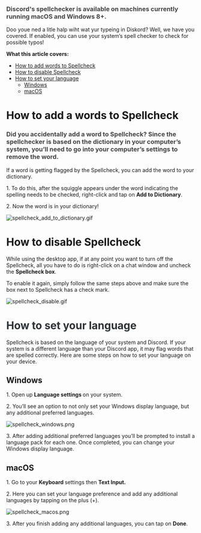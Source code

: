 <h3><span style="color: #434343;" data-darkreader-inline-color="">Discord's spellchecker is available on machines currently running macOS and Windows 8+.</span></h3>
<p>Doo youe ned a litle halp wiht wat yur typeing in Diskord? Well, we have you covered. If enabled, you can use your system’s spell checker to check for possible typos!</p>
<p><span class="wysiwyg-font-size-large"><strong>What this article covers: </strong></span></p>
<ul>
    <li><a href="#h_01H716B95XXZV3N9P8JJQ1CZ9C" target="_self">How to add words to Spellcheck</a></li>
    <li><a href="#h_01H716BDHVRG6YFA02P9TZDN6N" target="_self">How to disable Spellcheck</a></li>
    <li>
        <a href="#h_01H716BM4E94F2BA6MG7S4AG1T" target="_self">How to set your language</a>
        <ul>
            <li><a href="#h_01H716BRYP08X6CZ0RQ27K559B" target="_self">Windows</a></li>
            <li><a href="#h_01H716BX0BW328J03C5Q0S86N0" target="_self">macOS</a></li>
        </ul>
    </li>
</ul>
<h1 id="h_01H716B95XXZV3N9P8JJQ1CZ9C">How to add a words to Spellcheck</h1>
<h3><span style="color: #434343;" data-darkreader-inline-color="">Did you accidentally add a word to Spellcheck? Since the spellchecker is based on the dictionary in your computer’s system, you’ll need to go into your computer’s settings to remove the word.</span></h3>
<p>If a word is getting flagged by the Spellcheck, you can add the word to your dictionary.</p>
<p>1. To do this, after the squiggle appears under the word indicating the spelling needs to be checked, right-click and tap on <strong>Add to Dictionary</strong>.</p>
<p>2. Now the word is in your dictionary! </p>
<p class="wysiwyg-text-align-center"><img src="https://support.discord.com/hc/article_attachments/16544893354647" alt="spellcheck_add_to_dictionary.gif"></p>
<h1 id="h_01H716BDHVRG6YFA02P9TZDN6N">How to disable Spellcheck</h1>
<p>While using the desktop app, if at any point you want to turn off the Spellcheck, all you have to do is right-click on a chat window and uncheck the <strong>Spellcheck box</strong>.</p>
<p>To enable it again, simply follow the same steps above and make sure the box next to Spellcheck has a check mark.</p>
<p class="wysiwyg-text-align-center"><img src="https://support.discord.com/hc/article_attachments/16544907037207" alt="spellcheck_disable.gif"></p>
<h1 id="h_01H716BM4E94F2BA6MG7S4AG1T"><strong><span style="color: #2e3338;" data-darkreader-inline-color="">How to set your language</span></strong></h1>
<p>Spellcheck is based on the language of your system and Discord. If your system is a different language than your Discord app, it may flag words that are spelled correctly. Here are some steps on how to set your language on your device.</p>
<h2 id="h_01H716BRYP08X6CZ0RQ27K559B">Windows</h2>
<p>1. Open up <strong>Language settings </strong>on your system.</p>
<p>2. You’ll see an option to not only set your Windows display language, but any additional preferred languages.</p>
<p class="wysiwyg-text-align-center"><img src="https://support.discord.com/hc/article_attachments/16544893368727" alt="spellcheck_windows.png"></p>
<p>3. After adding additional preferred languages you’ll be prompted to install a language pack for each one. Once completed, you can change your Windows display language.</p>
<h2 id="h_01H716BX0BW328J03C5Q0S86N0">macOS</h2>
<p>1. Go to your <strong>Keyboard </strong>settings then <strong>Text Input.</strong></p>
<p>2. Here you can set your language preference and add any additional languages by tapping on the plus (+).</p>
<p class="wysiwyg-text-align-center"><img src="https://support.discord.com/hc/article_attachments/16544893369751" alt="spellcheck_macos.png"></p>
<p>3. After you finish adding any additional languages, you can tap on <strong>Done</strong>.</p>